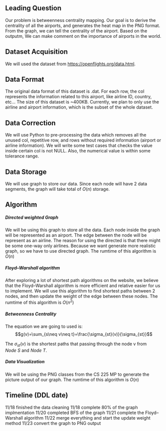 ## Leading Question 

Our problem is betweenness centrality mapping. Our goal is to derive the centrality of all the airports, and generates the heat map in the PNG format. From the graph, we can tell the centrality of the airport. Based on the outputm, We can make comment on the importance of airports in the world. 

## Dataset Acquisition

We will used the dataset from https://openflights.org/data.html. 

## Data Format

The original data format of this dataset is .dat. For each row, the col represents the information related to this airport, like airline ID, country, etc... The size of this dataset is ~400KB. Currently, we plan to only use the airline and airport information, which is the subset of the whole dataset.

## Data Correction

We will use Python to pre-processing the data which removes all the unused col, repetitive row, and rows without required information (airport or airline information). We will write some test cases that checks the value inside certain col is not NULL. Also, the numerical value is within some tolerance range.

## Data Storage

We will use graph to store our data. Since each node will have 2 data segments, the graph will take total of $O(n)$ storage. 

## Algorithm


##### Directed weighted Graph

We will be using this graph to store all the data. Each node inside the graph will be represented as an airport. The edge between the node will be represent as an airline. The reason for using the directed is that there might be some one-way only airlines. Because we want generate more realistic graph, so we have to use directed graph. The rumtime of this algorithm is $O(n)$

##### Floyd–Warshall algorithm

After exploring a lot of shortest path algorithms on the website, we believe that the Floyd–Warshall algorithm is more efficient and relative easier for us to implement. We will use this algorithm to find shortest paths between 2 nodes, and then update the weight of the edge between these nodes. The rumtime of this algorithm is $O(n^2)$
 
##### Betweenness Centrality

The equation we are going to used is: 
$$g(v)=\sum_{s\neq v\neq t}=\frac{\sigma_{st}(v)}{\sigma_{st}}$$

 The $\sigma_{st}(v)$ is the shortest paths that passing through the node v from $Node \: S$ and $Node \:T$.
 
 
##### Data Visualization

We will be using the PNG classes from the CS 225 MP to generate the picture output of our graph. The rumtime of this algorithm is $O(n)$


## Timeline (DDL date)

11/18 finished the data cleaning
11/18 complete 80% of the graph implmentation
11/20 completed BFS of the graph
11/21 complete the Floyd–Warshall algorithm
11/22 merge everything and start the update weight method
11/23 convert the graph to PNG output
